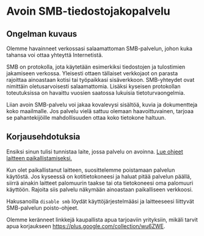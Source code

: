 # Avoin SMB-tiedostojakopalvelu

## Ongelman kuvaus

Olemme havainneet verkossasi salaamattoman SMB-palvelun, johon kuka tahansa voi ottaa yhteyttä Internetistä.

SMB on protokolla, jota käytetään esimerkiksi tiedostojen ja tulostimien jakamiseen verkossa. Yleisesti ottaen tällaiset verkkojaot on parasta rajoittaa ainoastaan kotisi tai työpaikkasi sisäverkkoon. SMB-yhteydet ovat nimittäin oletusarvoisesti salaamattomia. Lisäksi kyseisen protokollan toteutuksissa on havaittu vuosien saatossa lukuisia tietoturvaongelmia.

Liian avoin SMB-palvelu voi jakaa kovalevysi sisältöä, kuvia ja dokumentteja koko maailmalle. Jos palvelu vielä sattuu olemaan haavoittuvainen, tarjoaa se pahantekijöille mahdollisuuden ottaa koko tietokone haltuun.

## Korjausehdotuksia

Ensiksi sinun tulisi tunnistaa laite, jossa palvelu on avoinna. [Lue ohjeet laitteen paikallistamiseksi.](../locate.md)

Kun olet paikallistanut laitteen, suosittelemme poistamaan palvelun käytöstä. Jos kyseessä on kotitietokoneesi ja haluat pitää palvelun päällä, siirrä ainakin laitteet palomuurin taakse tai ota tietokoneesi oma palomuuri käyttöön. Rajoita siis palvelu näkymään ainoastaan paikalliseen verkkoosi.

Hakusanoilla `disable smb` löydät käyttöjärjestelmääsi ja laitteeseesi liittyvät SMB-palvelun poisto-ohjeet.

Olemme keränneet linkkejä kaupallista apua tarjoaviin yrityksiin, mikäli tarvit apua korjaukseen <https://plus.google.com/collection/wu6ZWE>.
